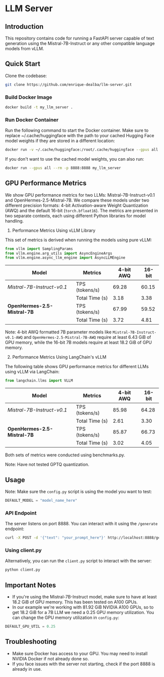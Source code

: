 # LLM Server

## Introduction

This repository contains code for running a FastAPI server capable of text generation using the Mistral-7B-Instruct or any other compatible language models from vLLM.

## Quick Start
Clone the codebase:
```sh
git clone https://github.com/enrique-dealba/llm-server.git
```

### Build Docker Image
```sh
docker build -t my_llm_server .
```

### Run Docker Container
Run the following command to start the Docker container. Make sure to replace ~/.cache/huggingface with the path to your cached Hugging Face model weights if they are stored in a different location:
```sh
docker run -v ~/.cache/huggingface:/root/.cache/huggingface --gpus all --name llm -p 8888:8888 my_llm_server
```

If you don't want to use the cached model weights, you can also run:
```sh
docker run --gpus all --rm -p 8888:8888 my_llm_server
```

## GPU Performance Metrics

We show GPU performance metrics for two LLMs: Mistral-7B-Instruct-v0.1 and OpenHermes-2.5-Mistral-7B. We compare these models under two different precision formats: 4-bit Activation-aware Weight Quantization (AWQ) and the default 16-bit (`torch.bfloat16`). The metrics are presented in two separate contexts, each using different Python libraries for model handling.

1. Performance Metrics Using vLLM Library

This set of metrics is derived when running the models using pure vLLM:
```python
from vllm import SamplingParams
from vllm.engine.arg_utils import AsyncEngineArgs
from vllm.engine.async_llm_engine import AsyncLLMEngine
```

| Model | Metrics | 4-bit AWQ | 16-bit |
|-------|--------|-----------|--------|
| *Mistral-7B-Instruct-v0.1* | TPS (tokens/s) | 69.28 | 60.15 |
| | Total Time (s) | 3.18 | 3.38 |
| **OpenHermes-2.5-Mistral-7B** | TPS (tokens/s) | 67.99 | 59.52 |
| | Total Time (s) | 3.72 | 4.81 |

Note: 4-bit AWQ formatted 7B parameter models like `Mistral-7B-Instruct-v0.1-AWQ` and `OpenHermes-2.5-Mistral-7B-AWQ` require at least 6.43 GiB of GPU memory, while the 16-bit 7B models require at least 18.2 GiB of GPU memory.

2. Performance Metrics Using LangChain's vLLM

The following table shows GPU performance metrics for different LLMs using vLLM via LangChain:
```python
from langchain.llms import VLLM
```

| Model | Metrics | 4-bit AWQ | 16-bit |
|-------|--------|-----------|--------|
| *Mistral-7B-Instruct-v0.1* | TPS (tokens/s) | 85.98 | 64.28 |
| | Total Time (s) | 2.61 | 3.30 |
| **OpenHermes-2.5-Mistral-7B** | TPS (tokens/s) | 85.87 | 66.73 |
| | Total Time (s) | 3.02 | 4.05 |

Both sets of metrics were conducted using benchmarks.py.

Note: Have not tested GPTQ quantization.

## Usage

<!-- Use the following `.env` setup for the base LLM implementation.
```.env
SERVER_TYPE=my_server
USING_LLM_SERVER=False
``` -->

Note: Make sure the `config.py` script is using the model you want to test:
```python
DEFAULT_MODEL = "model_name_here"
```

### API Endpoint
The server listens on port 8888. You can interact with it using the `/generate` endpoint:
```sh
curl -X POST -d '{"text": "your_prompt_here"}' http://localhost:8888/generate
```

### Using client.py
Alternatively, you can run the `client.py` script to interact with the server:
```sh
python client.py
```

## Important Notes
- If you're using the Mistral-7B-Instruct model, make sure to have at least 18.2 GiB of GPU memory. This has been tested on A100 GPUs.
- In our example we're working with 81.92 GiB NVIDIA A100 GPUs, so to get 18.2 GiB for a 7B LLM we need a 0.25 GPU memory utilization. You can change the GPU memory utilization in `config.py`:
```python
DEFAULT_GPU_UTIL = 0.25
```
<!-- or you can change gpu_utilization directly in `my_server.py`:
```python
engine_args = get_engine_args(llm_model=DEFAULT_MODEL, gpu_utilization=DEFAULT_GPU_UTIL)
engine = AsyncLLMEngine.from_engine_args(engine_args)
``` -->

## Troubleshooting
- Make sure Docker has access to your GPU. You may need to install NVIDIA Docker if not already done so.
- If you face issues with the server not starting, check if the port 8888 is already in use.
